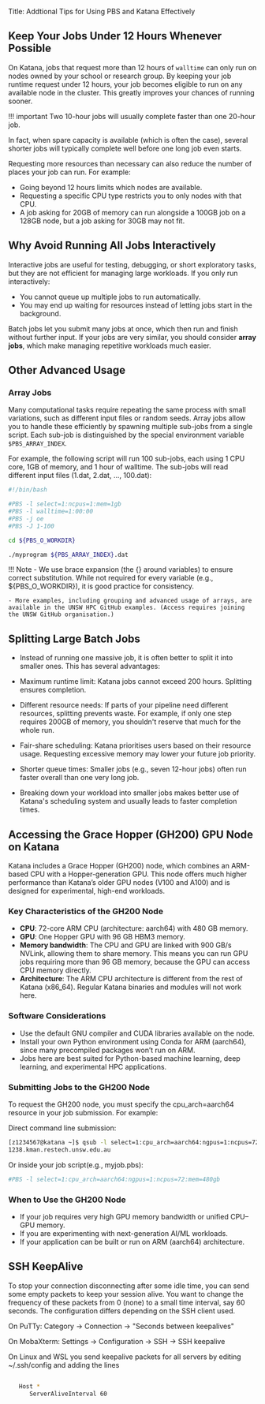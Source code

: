 Title: Addtional Tips for Using PBS and Katana Effectively

## Keep Your Jobs Under 12 Hours Whenever Possible

On Katana, jobs that request more than 12 hours of `walltime` can only run on nodes owned by your school or research group. By keeping your job runtime request under 12 hours, your job becomes eligible to run on any available node in the cluster. This greatly improves your chances of running sooner.

!!! important
    Two 10-hour jobs will usually complete faster than one 20-hour job.

In fact, when spare capacity is available (which is often the case), several shorter jobs will typically complete well before one long job even starts.

Requesting more resources than necessary can also reduce the number of places your job can run. For example:
- Going beyond 12 hours limits which nodes are available.
- Requesting a specific CPU type restricts you to only nodes with that CPU.
- A job asking for 20GB of memory can run alongside a 100GB job on a 128GB node, but a job asking for 30GB may not fit.

## Why Avoid Running All Jobs Interactively

Interactive jobs are useful for testing, debugging, or short exploratory tasks, but they are not efficient for managing large workloads. If you only run interactively:
- You cannot queue up multiple jobs to run automatically.
- You may end up waiting for resources instead of letting jobs start in the background.

Batch jobs let you submit many jobs at once, which then run and finish without further input. If your jobs are very similar, you should consider **array jobs**, which make managing repetitive workloads much easier.

## Other Advanced Usage

### Array Jobs

Many computational tasks require repeating the same process with small variations, such as different input files or random seeds. Array jobs allow you to handle these efficiently by spawning multiple sub-jobs from a single script. Each sub-job is distinguished by the special environment variable `$PBS_ARRAY_INDEX`.

For example, the following script will run 100 sub-jobs, each using 1 CPU core, 1GB of memory, and 1 hour of walltime. The sub-jobs will read different input files (1.dat, 2.dat, ..., 100.dat):

```bash
#!/bin/bash

#PBS -l select=1:ncpus=1:mem=1gb
#PBS -l walltime=1:00:00
#PBS -j oe
#PBS -J 1-100

cd ${PBS_O_WORKDIR}

./myprogram ${PBS_ARRAY_INDEX}.dat
```

!!! Note
    - We use brace expansion (the {} around variables) to ensure correct substitution. While not required for every variable (e.g., ${PBS_O_WORKDIR}), it is good practice for consistency.

    - More examples, including grouping and advanced usage of arrays, are available in the UNSW HPC GitHub examples. (Access requires joining the UNSW GitHub organisation.)

## Splitting Large Batch Jobs

- Instead of running one massive job, it is often better to split it into smaller ones. This has several advantages:

- Maximum runtime limit: Katana jobs cannot exceed 200 hours. Splitting ensures completion.

- Different resource needs: If parts of your pipeline need different resources, splitting prevents waste. For example, if only one step requires 200GB of memory, you shouldn't reserve that much for the whole run.

- Fair-share scheduling: Katana prioritises users based on their resource usage. Requesting excessive memory may lower your future job priority.

- Shorter queue times: Smaller jobs (e.g., seven 12-hour jobs) often run faster overall than one very long job.

- Breaking down your workload into smaller jobs makes better use of Katana's scheduling system and usually leads to faster completion times.

## Accessing the Grace Hopper (GH200) GPU Node on Katana

Katana includes a Grace Hopper (GH200) node, which combines an ARM-based CPU with a Hopper-generation GPU. This node offers much higher performance than Katana’s older GPU nodes (V100 and A100) and is designed for experimental, high-end workloads.

### Key Characteristics of the GH200 Node
- **CPU**: 72-core ARM CPU (architecture: aarch64) with 480 GB memory.
- **GPU**: One Hopper GPU with 96 GB HBM3 memory.
- **Memory bandwidth**: The CPU and GPU are linked with 900 GB/s NVLink, allowing them to share memory. This means you can run GPU jobs requiring more than 96 GB memory, because the GPU can access CPU memory directly.
- **Architecture**: The ARM CPU architecture is different from the rest of Katana (x86_64). Regular Katana binaries and modules will not work here.

### Software Considerations
- Use the default GNU compiler and CUDA libraries available on the node.
- Install your own Python environment using Conda for ARM (aarch64), since many precompiled packages won’t run on ARM.
- Jobs here are best suited for Python-based machine learning, deep learning, and experimental HPC applications.

### Submitting Jobs to the GH200 Node

To request the GH200 node, you must specify the cpu_arch=aarch64 resource in your job submission. For example:

Direct command line submission:
```bash
[z1234567@katana ~]$ qsub -l select=1:cpu_arch=aarch64:ngpus=1:ncpus=72:mem=480gb myjob.pbs
1238.kman.restech.unsw.edu.au
```

Or inside your job script(e.g., myjob.pbs):
```bash
#PBS -l select=1:cpu_arch=aarch64:ngpus=1:ncpus=72:mem=480gb
```

### When to Use the GH200 Node

- If your job requires very high GPU memory bandwidth or unified CPU–GPU memory.
- If you are experimenting with next-generation AI/ML workloads.
- If your application can be built or run on ARM (aarch64) architecture.

## SSH KeepAlive

To stop your connection disconnecting after some idle time, you can send some empty packets to keep your session alive. You want to change the
frequency of these packets from 0 (none) to a small time interval, say 60 seconds. The configuration differs depending on the SSH client used.

On PuTTy: Category -> Connection -> "Seconds between keepalives"

On MobaXterm: Settings -> Configuration -> SSH -> SSH keepalive 

On Linux and WSL you send keepalive packets for all servers by editing ~/.ssh/config and adding the lines 

``` bash

   Host *
      ServerAliveInterval 60

```
